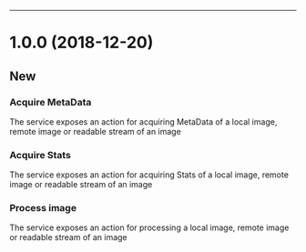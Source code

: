 -----------------------------
<a name="1.0.0"></a>
# 1.0.0 (2018-12-20)

## New

### Acquire MetaData
The service exposes an action for acquiring MetaData of a local image, remote image or readable stream of an image

### Acquire Stats
The service exposes an action for acquiring Stats of a local image, remote image or readable stream of an image

### Process image
The service exposes an action for processing a local image, remote image or readable stream of an image
